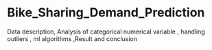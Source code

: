 # Bike_Sharing_Demand_Prediction
Data description, Analysis of categorical numerical variable , handling outliers , ml algorithms ,Result and conclusion 
